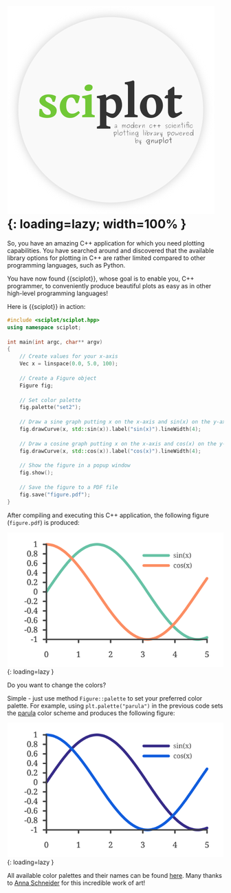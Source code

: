# ![sciplot](img/logo.svg){: loading=lazy; width=100% }

<!-- # Overview -->

So, you have an amazing C++ application for which you need plotting capabilities. You have searched around and discovered that the available library options for plotting in C++ are rather limited compared to other programming languages, such as Python.

You have now found {{sciplot}}, whose goal is to enable you, C++ programmer, to conveniently produce beautiful plots as easy as in other high-level programming languages!

Here is {{sciplot}} in action:

```c++
#include <sciplot/sciplot.hpp>
using namespace sciplot;

int main(int argc, char** argv)
{
    // Create values for your x-axis
    Vec x = linspace(0.0, 5.0, 100);

    // Create a Figure object
    Figure fig;

    // Set color palette
    fig.palette("set2");

    // Draw a sine graph putting x on the x-axis and sin(x) on the y-axis
    fig.drawCurve(x, std::sin(x)).label("sin(x)").lineWidth(4);

    // Draw a cosine graph putting x on the x-axis and cos(x) on the y-axis
    fig.drawCurve(x, std::cos(x)).label("cos(x)").lineWidth(4);

    // Show the figure in a popup window
    fig.show();

    // Save the figure to a PDF file
    fig.save("figure.pdf");
}
```

After compiling and executing this C++ application, the following figure (`figure.pdf`) is produced:

![Plotting sin(x) and cos(x)](img/home/demo-figure-palette-set2.svg){: loading=lazy }

Do you want to change the colors?

Simple - just use method `Figure::palette` to set your preferred color palette. For example, using `plt.palette("parula")` in the previous code sets the [parula](https://www.mathworks.com/help/matlab/ref/parula.html) color scheme and produces the following figure:

![Plotting sin(x) and cos(x)](img/home/demo-figure-palette-parula.svg){: loading=lazy }

All available color palettes and their names can be found [here][gnuplot-palettes]. Many thanks to [Anna Schneider][AnnaSchneider] for this incredible work of art!

[gnuplot-palettes]: https://github.com/sciplot/gnuplot-palettes
[AnnaSchneider]: https://github.com/aschn
